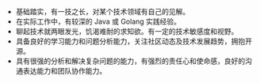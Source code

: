 - 基础踏实，有一技之长，对某个技术领域有自己的见解。
- 在实际工作中，有较深的 Java 或 Golang 实践经验。
- 聊起技术就两眼发光，饥渴难耐的求知欲。有一定的技术敏感度和视野。
- 具备良好的学习能力和问题分析能力，关注社区动态及技术发展趋势，拥抱开源。
- 具有很强的分析和解决复杂问题的能力，有强烈的责任心和使命感，良好的沟通表达能力和团队协作能力。
